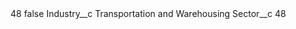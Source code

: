 <?xml version="1.0" encoding="UTF-8"?>
<CustomMetadata xmlns="http://soap.sforce.com/2006/04/metadata" xmlns:xsi="http://www.w3.org/2001/XMLSchema-instance" xmlns:xsd="http://www.w3.org/2001/XMLSchema">
    <label>48</label>
    <protected>false</protected>
    <values>
        <field>Industry__c</field>
        <value xsi:type="xsd:string">Transportation and Warehousing</value>
    </values>
    <values>
        <field>Sector__c</field>
        <value xsi:type="xsd:string">48</value>
    </values>
</CustomMetadata>

